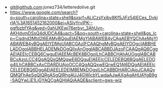 - git@github.com:jonez734/letteredolive.git
- https://www.google.com/search?q=south+carolina+state+shell&sxsrf=ALiCzsYxibv8Kf5JjFz54lECes_DvkirIA%3A1651452162000&ei=ASlvYrvlPK--ggfbzbfYAg&ved=0ahUKEwj76erbyr_3AhUvn-AKHdvmDSsQ4dUDCA4&uact=5&oq=south+carolina+state+shell&gs_lcp=Cgdnd3Mtd2l6EAMyBQguEIAEMgYIABAWEB4yCAgAEBYQChAeMgYIABAWEB4yBQgAEIYDMgUIABCGAzIFCAAQhgMyBQgAEIYDOgcIABBHELADOgoIABBHELADEMkDOgQIIxAnOggIABCABBDJAzoFCAAQgAQ6CggAEIAEEIcCEBQ6CwguEIAEEMcBEK8BOgoILhCABBCHAhAUOggIABCABBCxAzoLCC4QgAQQsQMQgwE6DQguEIAEEIcCELEDEBQ6BQgAELEDOg4ILhCABBCxAxCDARDUAjoOCC4QgAQQxwEQrwEQ1AI6DQgAEIAEEIcCELEDEBQ6DggAEIAEELEDEIMBEMkDOgsILhCABBDHARCjAjoJCAAQyQMQFhAeSgQIQRgASgQIRhgAUJ4GWIcbYLwdaAJwAXgAgAHUAYgB9g-SAQYwLjE1LjGYAQCgAQHIAQjAAQE&sclient=gws-wiz

